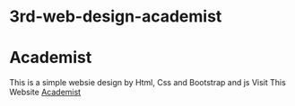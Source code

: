# 3rd-web-design-academist
# Academist
This is a simple websie design by Html, Css and Bootstrap and js
Visit This Website <a href="https://azamuday.github.io/1st-web-design-amazon-shop/" target="_blank">Academist</a>
